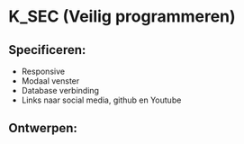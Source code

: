 # K_SEC (Veilig programmeren)

## Specificeren:
- Responsive
- Modaal venster
- Database verbinding
- Links naar social media, github en Youtube

## Ontwerpen:
